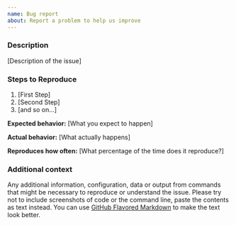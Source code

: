 ```yaml
---
name: Bug report
about: Report a problem to help us improve
---
```


<!--
Thanks for taking an interest in Google Maps Scraper Framework!

Please note that Regrettably, due to my tight schedule, I am unable to dedicate time to maintaining my projects. I sincerely apologize for any inconvenience this may cause.
-->

### Description

[Description of the issue]

### Steps to Reproduce

1. [First Step]
2. [Second Step]
3. [and so on...]

**Expected behavior:** [What you expect to happen]

**Actual behavior:** [What actually happens]

**Reproduces how often:** [What percentage of the time does it reproduce?]

### Additional context

Any additional information, configuration, data or output from commands that might be necessary to reproduce or understand the issue. Please try not to include screenshots of code or the command line, paste the contents as text instead. You can use [GitHub Flavored Markdown](https://help.github.com/en/articles/creating-and-highlighting-code-blocks) to make the text look better.
